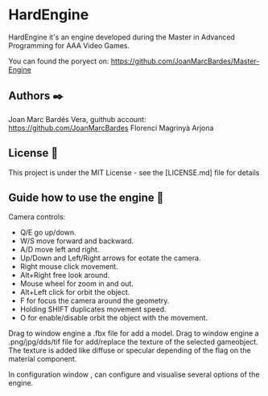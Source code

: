 # HardEngine

HardEngine it's an engine developed during the Master in Advanced Programming for AAA Video Games.

You can found the poryect on: https://github.com/JoanMarcBardes/Master-Engine

## Authors ✒️
Joan Marc Bardés Vera, guithub account: https://github.com/JoanMarcBardes
Florenci Magrinyà Arjona

## License 📄

This project is under the MIT License - see the [LICENSE.md] file for details

## Guide how to use the engine 📖

Camera controls:
* Q/E go up/down.
* W/S move forward and backward.
* A/D move left and right.
* Up/Down and Left/Right arrows for eotate the camera.
* Right mouse click movement. 
* Alt+Right free look around.
* Mouse wheel for zoom in and out.
* Alt+Left click for orbit the object.
* F for focus the camera around the geometry.
* Holding SHIFT duplicates movement speed.
* O for enable/disable orbit the object with the movement.

Drag to window engine a .fbx file for add a model.
Drag to window engine a .png/jpg/dds/tif file for add/replace the texture of the selected gameobject.
The texture is added like diffuse or specular depending of the flag on the material component.

In configuration window , can configure and visualise several options of the engine.
